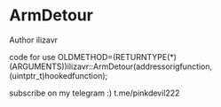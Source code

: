 # ArmDetour
Author ilizavr

code for use
OLDMETHOD=(RETURNTYPE(*)(ARGUMENTS))ilizavr::ArmDetour(addressorigfunction,(uintptr_t)hookedfunction);

subscribe on my telegram :) t.me/pinkdevil222
